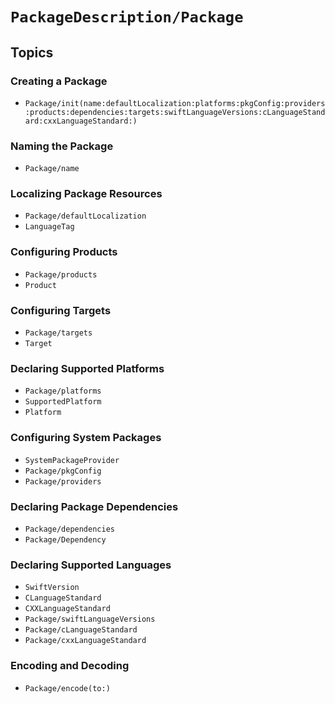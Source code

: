 #  ``PackageDescription/Package``

## Topics

### Creating a Package

- ``Package/init(name:defaultLocalization:platforms:pkgConfig:providers:products:dependencies:targets:swiftLanguageVersions:cLanguageStandard:cxxLanguageStandard:)``

### Naming the Package

- ``Package/name``

### Localizing Package Resources

- ``Package/defaultLocalization``
- ``LanguageTag``

### Configuring Products

- ``Package/products``
- ``Product``

### Configuring Targets

- ``Package/targets``
- ``Target``

### Declaring Supported Platforms

- ``Package/platforms``
- ``SupportedPlatform``
- ``Platform``

### Configuring System Packages

- ``SystemPackageProvider``
- ``Package/pkgConfig``
- ``Package/providers``

### Declaring Package Dependencies

- ``Package/dependencies``
- ``Package/Dependency``

### Declaring Supported Languages

- ``SwiftVersion``
- ``CLanguageStandard``
- ``CXXLanguageStandard``
- ``Package/swiftLanguageVersions``
- ``Package/cLanguageStandard``
- ``Package/cxxLanguageStandard``

### Encoding and Decoding

- ``Package/encode(to:)``

